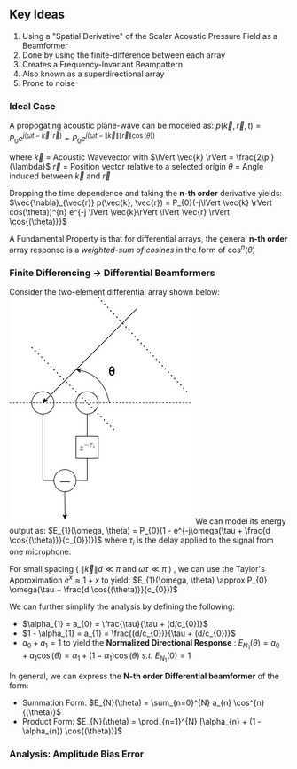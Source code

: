 ## Key Ideas
1. Using a "Spatial Derivative" of the Scalar Acoustic Pressure Field as a Beamformer
2. Done by using the finite-difference between each array
3. Creates a Frequency-Invariant Beampattern
4. Also known as a superdirectional array
5. Prone to noise

### Ideal Case
A propogating acoustic plane-wave can be modeled as:
$p(\vec{k}, \vec{r}, t) = P_{0}e^{j(\omega t - \vec{k}^{T}\vec{r})} = P_{0}e^{j(\omega t - \lVert \vec{k}\rVert \lVert \vec{r} \rVert \cos{(\theta)})}$

where
$\vec{k}$ = Acoustic Wavevector with $\lVert \vec{k} \rVert = \frac{2\pi}{\lambda}$ 
$\vec{r}$ = Position vector relative to a selected origin
$\theta$ = Angle induced between $\vec{k}$ and $\vec{r}$

Dropping the time dependence and taking the **n-th order** derivative yields:
$\vec{\nabla}_{\vec{r}} p(\vec{k}, \vec{r}) = P_{0}(-j\lVert \vec{k} \rVert cos(\theta))^{n} e^{-j \lVert \vec{k}\rVert \lVert \vec{r} \rVert \cos{(\theta)}}$ 

A Fundamental Property is that for differential arrays, the general **n-th order** array response is a *weighted-sum of cosines* in the form of $\cos^{n}{(\theta)}$ 

### Finite Differencing -> Differential Beamformers
Consider the two-element differential array shown below:
![dbf_order1](./figures/dbf_order1.png)
We can model its energy output as:
$E_{1}(\omega, \theta) = P_{0}(1 - e^{-j\omega(\tau + \frac{d \cos{(\theta)}}{c_{0}})})$ 
where $\tau_{i}$ is the delay applied to the signal from one microphone.

For small spacing ( $\lVert \vec{k} \rVert d \ll \pi$ and $\omega\tau \ll \pi$ ) , we can use the Taylor's Approximation $e^{x} \approx 1 + x$
to yield:
$E_{1}(\omega, \theta) \approx P_{0} \omega(\tau + \frac{d \cos{(\theta)}}{c_{0}})$ 

We can further simplify the analysis by defining the following:
- $\alpha_{1} = a_{0} = \frac{\tau}{\tau + (d/c_{0})}$
- $1 - \alpha_{1} = a_{1} = \frac{(d/c_{0})}{\tau + (d/c_{0})}$
- $a_{0} + a_{1} = 1$
to yield the **Normalized Directional Response** :
$E_{N_{1}}(\theta) = a_{0} + a_{1}\cos{(\theta)} = \alpha_{1} + (1 - \alpha_{1}) \cos{(\theta)} \textit{  s.t.  } E_{N_{1}}(0) = 1$

In general, we can express the **N-th order Differential beamformer** of the form:
- Summation Form: $E_{N}(\theta) = \sum_{n=0}^{N} a_{n} \cos^{n}{(\theta)}$
- Product Form:  $E_{N}(\theta) = \prod_{n=1}^{N} [\alpha_{n} + (1 - \alpha_{n}) \cos{(\theta)}]$

### Analysis: Amplitude Bias Error